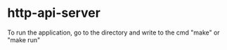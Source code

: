 # http-api-server

To run the application, go to the directory and write to the cmd "make" or "make run"

